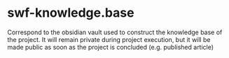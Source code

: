# swf-knowledge.base
Correspond to the obsidian vault used to construct the knowledge base of the project. It will remain private during project execution, but it will be made public as soon as the project is concluded (e.g. published article)
